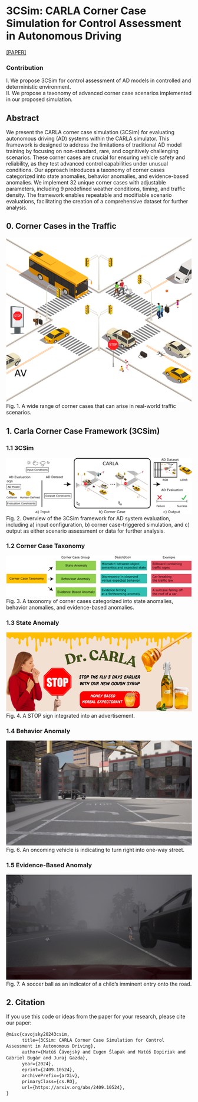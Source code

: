 # 3CSim: CARLA Corner Case Simulation for Control Assessment in Autonomous Driving
[[PAPER]](https://arxiv.org/abs/2409.10524) 

### Contribution
I. We propose 3CSim for control assessment of AD models
in controlled and deterministic environment. <br>
II. We propose a taxonomy of advanced corner case scenarios implemented in our proposed simulation.

## Abstract
We present the CARLA corner case simulation (3CSim) for evaluating autonomous driving (AD) systems within the CARLA simulator. 
This framework is designed to address the limitations of traditional AD model training by focusing on non-standard, rare, 
and cognitively challenging scenarios. 
These corner cases are crucial for ensuring vehicle safety and reliability, as they test advanced control capabilities under unusual conditions. 
Our approach introduces a taxonomy of corner cases categorized into state anomalies, behavior anomalies, and evidence-based anomalies. 
We implement 32 unique corner cases with adjustable parameters, including 9 predefined weather conditions, timing, and traffic density. 
The framework enables repeatable and modifiable scenario evaluations, facilitating the creation of a comprehensive dataset for further analysis.

## 0. Corner Cases in the Traffic

<img src="3csim_paper_figures/corner_cases.png"/>
Fig. 1. A wide range of corner cases that can arise in real-world traffic
scenarios.

## 1. Carla Corner Case Framework (3CSim)

### 1.1 3CSim
<img src="3csim_paper_figures/3csim.png"/>
Fig. 2. Overview of the 3CSim framework for AD system evaluation, including a) input configuration, b) corner case-triggered simulation, and c) output as
either scenario assessment or data for further analysis.

### 1.2 Corner Case Taxonomy
<img src="3csim_paper_figures/2c_taxonomy.png"/>
Fig. 3. A taxonomy of corner cases categorized into state anomalies, behavior anomalies, and evidence-based anomalies.

### 1.3 State Anomaly
<img src="3csim_paper_figures/stop_flu.png"/>
Fig. 4. A STOP sign integrated into an advertisement.

### 1.4 Behavior Anomaly
<img src="3csim_paper_figures/1704946.png"/>
Fig. 6. An oncoming vehicle is indicating to turn right into one-way street.

### 1.5 Evidence-Based Anomaly

<img src="3csim_paper_figures/350317.png"/>
Fig. 7. A soccer ball as an indicator of a child’s imminent entry onto the
road.

## 2. Citation
If you use this code or ideas from the paper for your research, please cite our paper:
```
@misc{cavojsky20243csim,
      title={3CSim: CARLA Corner Case Simulation for Control Assessment in Autonomous Driving}, 
      author={Matúš Čávojský and Eugen Šlapak and Matúš Dopiriak and Gabriel Bugár and Juraj Gazda},
      year={2024},
      eprint={2409.10524},
      archivePrefix={arXiv},
      primaryClass={cs.RO},
      url={https://arxiv.org/abs/2409.10524}, 
}
```